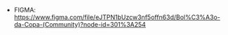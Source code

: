 - FIGMA: https://www.figma.com/file/eJTPN1bUzcw3nf5offn63d/Bol%C3%A3o-da-Copa-(Community)?node-id=301%3A254